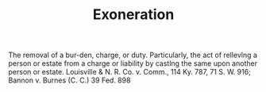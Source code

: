 ---
title: Exoneration
letter: E
permalink: "/definitions/bld-exoneration.html"
body: The removal of a bur-den, charge, or duty. Particularly, the act of rellevlng
  a person or estate from a charge or liability by castlng the same upon another person
  or estate. Louisville & N. R. Co. v. Comm., 114 Ky. 787, 71 S. W. 916; Bannon v.
  Burnes (C. C.) 39 Fed. 898
published_at: '2018-07-07'
source: Black's Law Dictionary 2nd Ed (1910)
layout: post
---